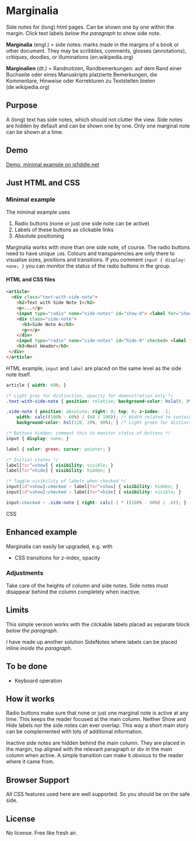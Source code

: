 # Marginalia
Side notes for (long) html pages. Can be shown one by one within the margin. Click text labels *below the paragraph* to show side note.

**Marginalia** (engl.) = side notes: marks made in the margins of a book or other document. They may be scribbles, comments, glosses (annotations), critiques, doodles, or illuminations (en.wikipedia.org)

**Marginalien** (dt.) = Randnotizen, Randbemerkungen: auf dem Rand einer Buchseite oder eines Manuskripts platzierte Bemerkungen, die Kommentare, Hinweise oder Korrekturen zu Textstellen bieten (de.wikipedia.org)

## Purpose

A (long) text has side notes, which should not clutter the view. Side notes are hidden by default and can be shown one by one. Only one marginal note can be shown at a time.

## Demo

[Demo, minimal example on jsfiddle.net](https://jsfiddle.net/Draussenduscher/odjbLuh8/)

## Just HTML and CSS

### Minimal example

The minimal example uses

1. Radio buttons (none or just one side note can be active)
2. Labels of these buttons as clickable links
3. Absolute positioning

Marginalia works with more than one side note, of course. The radio buttons need to have unique `id`s. Colours and transparencies are only there to visualise sizes, positions and transitions. If you comment `input { display: none; }` you can monitor the status of the radio buttons in the group.

#### HTML and CSS files

```html
<article>
  <div class="text-with-side-note">
    <h2>Text with Side Note 1</h2>
    <p>...</p>
    <input type="radio" name="side-notes" id="show-0"> <label for="show-0">Show Side Note</label>
    <div class="side-note">
      <h3>Side Note A</h3>
      <p></p>
    </div>
    <input type="radio" name="side-notes" id="hide-0" checked> <label for="hide-0">Hide Side Note</label>
    <h3>Next Header</h3>
 </div>
</article>
```

HTML example, `input` and `label` are placed on the same level as the side note itself.

```css
article { width: 60%; }

/* Light grey for distinction, opacity for demonstration only */
.text-with-side-note { position: relative; background-color: hsla(0, 0%, 90%, .8); }

.side-note { position: absolute; right: 0; top: 0; z-index: -1; 
	width: calc((100% - 60%) / (60 / 100)); /* Width related to containing main block */
	background-color: hsl(120, 20%, 90%); } /* Light green for distinction */

/* Buttons hidden; comment this to monitor status of buttons */
input { display: none; }

label { color: green; cursor: pointer; }

/* Initial states */
label[for^=show] { visibility: visible; }
label[for^=hide] { visibility: hidden; }

/* Toggle visibility of labels when checked */
input[id^=show]:checked ~ label[for^=show] { visibility: hidden; }
input[id^=show]:checked ~ label[for^=hide] { visibility: visible; }

input:checked ~ .side-note { right: calc(-1 * ((100% - 60%) / .6)); }
```

CSS

## Enhanced example

Marginalia can easily be upgraded, e.g. with

- CSS transitions for z-index, opacity

### Adjustments

Take care of the heights of column and side notes. Side notes must disappear behind the column completely when inactive.

## Limits

This simple version works with the clickable labels placed as separate block *below the paragraph*.

I have made up another solution SideNotes where labels can be placed inline *inside the paragraph*.

## To be done

- Keyboard operation

## How it works

Radio buttons make sure that none or just one marginal note is active at any time. This keeps the reader focused at the main column. Neither Show and Hide labels nor the side notes can ever overlap. This way a short main story can be complemented with lots of additional information.

Inactive side notes are hidden behind the main column. They are placed in the margin, top aligned with the relevant paragraph or div in the main column when active. A simple transition can make it obvious to the reader where it came from.

## Browser Support

All CSS features used here are well supported. So you should be on the safe side.

## License

No license. Free like fresh air.
